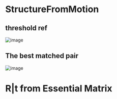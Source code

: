 # StructureFromMotion

## threshold ref
![image](https://github.com/KYH04444/StructureFromMotion/assets/121211187/65ca7d4c-f5b6-4841-be87-d491d8232211)

## The best matched pair
![image](https://github.com/KYH04444/StructureFromMotion/assets/121211187/24ba24f7-12fd-42ea-96b1-f82e3f856998)

# R|t from Essential Matrix 

